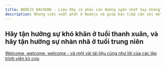 ```yaml
---
title: NODEJS BACKEND - Liệu đây có phải con đường ngắn nhất hay không?
description: Nhưng việc xuất phát ở Nodejs sẽ giúp bạn tiếp cận với một JOB NHANH hown vì ở các CHƯƠNG có cái nhìn tổng quan trong việc phát triển một cơ sở hạ tầng của một hệ thống bao gồm (Mongodb, Amazon Services, RabbitMQ, Elasticsearch, Redis, Kafka, Nginx...).
---
```


## Hãy tận hưởng sự khó khăn ở tuổi thanh xuân, và hãy tận hưởng sự nhàn nhã ở tuối trung niên

[Welcome, welcome, welcome - và một vài tài liệu cũng như lời của các lập trình viên kỳ cựu](https://youtu.be/5keK7PRH9pE)